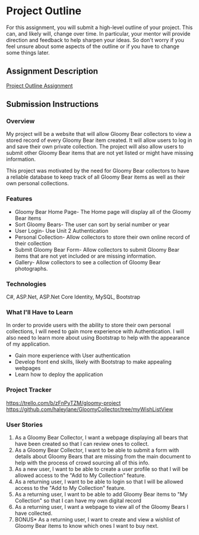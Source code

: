 # Project Outline
For this assignment, you will submit a high-level outline of your project. This can, and likely will, change over time. In particular, your mentor will provide direction and feedback to help sharpen your ideas. So don't worry if you feel unsure about some aspects of the outline or if you have to change some things later.

## Assignment Description
[Project Outline Assignment](https://education.launchcode.org/liftoff/modules/assignments/project-outline)

## Submission Instructions

### Overview
My project will be a website that will allow Gloomy Bear collectors to view a stored record of every Gloomy Bear item created. It will allow users to log in and save their own private collection. The project will also allow users to submit other Gloomy Bear items that are not yet listed or might have missing information. 

This project was motivated by the need for Gloomy Bear collectors to have a reliable database to keep track of all Gloomy Bear items as well as their own personal collections. 
### Features
* Gloomy Bear Home Page- The Home page will display all of the Gloomy Bear items 
* Sort Gloomy Bears- The user can sort by serial number or year
* User Login- Use Unit 2 Authentication
* Personal Collection- Allow collectors to store their own online record of their collection
* Submit Gloomy Bear Form- Allow collectors to submit Gloomy Bear items that are not yet included or are missing information.
* Gallery- Allow collectors to see a collection of Gloomy Bear photographs.
### Technologies
C#, ASP.Net, ASP.Net Core Identity, MySQL, Bootstrap
### What I'll Have to Learn
In order to provide users with the ability to store their own personal collections, I will need to gain more experience with Authentication. I will also need to learn more about using Bootstrap to help with the appearance of my application. 

* Gain more experience with User authentication
* Develop front end skills, likely with Bootstrap to make appealing webpages
* Learn how to deploy the application
### Project Tracker
https://trello.com/b/zFnPyTZM/gloomy-project
https://github.com/haleylane/GloomyCollector/tree/myWishListView
### User Stories
1. As a Gloomy Bear Collector, I want a webpage displaying all bears that have been created so that I can review ones to collect.
1. As a Gloomy Bear Collector, I want to be able to submit a form with details about Gloomy Bears that are missing from the main document to help with the process of crowd sourcing all of this info.
1. As a new user, I want to be able to create a user profile so that I will be allowed access to the "Add to My Collection" feature.
1. As a returning user, I want to be able to login so that I will be allowed access to the "Add to My Collection" feature.
1. As a returning user, I want to be able to add Gloomy Bear items to "My Collection" so that I can have my own digital record
1. As a returning user, I want a webpage to view all of the Gloomy Bears I have collected.
1. BONUS* As a returning user, I want to create and view a wishlist of Gloomy Bear items to know which ones I want to buy next.